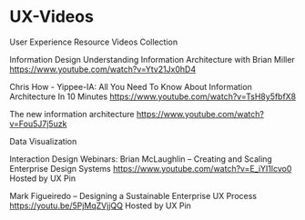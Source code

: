 # UX-Videos
User Experience Resource Videos Collection


Information Design
Understanding Information Architecture with Brian Miller
https://www.youtube.com/watch?v=Ytv21Jx0hD4

Chris How - Yippee-IA: All You Need To Know About Information Architecture In 10 Minutes
https://www.youtube.com/watch?v=TsH8y5fbfX8

The new information architecture
https://www.youtube.com/watch?v=Fou5J7j5uzk

Data Visualization



Interaction Design
Webinars:
Brian McLaughlin – Creating and Scaling Enterprise Design Systems
https://www.youtube.com/watch?v=E_iYI1lcvo0 
Hosted by UX Pin


Mark Figueiredo – Designing a Sustainable Enterprise UX Process
https://youtu.be/5PjMqZVjjQQ
Hosted by UX Pin

